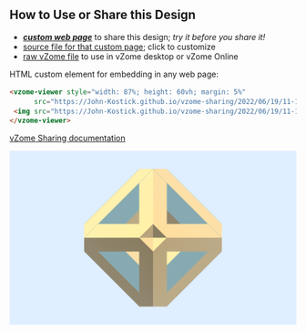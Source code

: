 
## How to Use or Share this Design

 - [***custom web page***][post] to share this design; *try it before you share it!*
 - [source file for that custom page][source]; click to customize
 - [raw vZome file][raw] to use in vZome desktop or vZome Online
 
 HTML custom element for embedding in any web page:
 ```html
<vzome-viewer style="width: 87%; height: 60vh; margin: 5%"
       src="https://John-Kostick.github.io/vzome-sharing/2022/06/19/11-13-12-Octahedron-Puzzle-3/Octahedron-Puzzle-3.vZome" >
  <img src="https://John-Kostick.github.io/vzome-sharing/2022/06/19/11-13-12-Octahedron-Puzzle-3/Octahedron-Puzzle-3.png" />
</vzome-viewer>
 ```

[vZome Sharing documentation](https://vzome.github.io/vzome/sharing.html#how-it-works)

![Image](<Octahedron-Puzzle-3.png>)


[post]: <https://John-Kostick.github.io/vzome-sharing/2022/06/19/Octahedron-Puzzle-3-11-13-12.html>
[source]: <https://github.com/John-Kostick/vzome-sharing/edit/main/_posts/2022-06-19-Octahedron-Puzzle-3-11-13-12.md>
[raw]: <https://raw.githubusercontent.com/John-Kostick/vzome-sharing/main/2022/06/19/11-13-12-Octahedron-Puzzle-3/Octahedron-Puzzle-3.vZome>